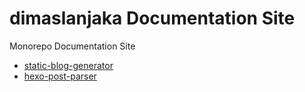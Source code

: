 # dimaslanjaka Documentation Site
Monorepo Documentation Site

- [static-blog-generator](./static-blog-generator/)
- [hexo-post-parser](./hexo-post-parser/)